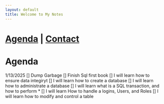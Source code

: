 ```yaml
---
layout: default
title: Welcome to My Notes
---
```


#  [Agenda](agenda) | [Contact](contact)   


# Agenda 
 1/13/2025
 [] Dump Garbage
 [] Finish Sql first book
 [] I will learn how to ensure data integiryt
 [] I will learn how to create a database
 [] I will learn how to administrate a database
 [] I will learn what is a SQL transaction, and how to perform *
 [] I will learn How to handle a logins, Users, and Roles
 [] I will learn how to modify and control a table